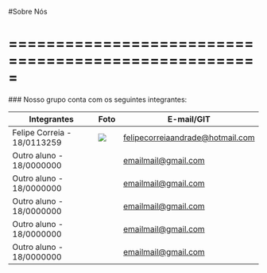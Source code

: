 #Sobre Nós
<h1>=====================================================</h1>
### Nosso grupo conta com os seguintes integrantes:  

Integrantes                 |    Foto       | E-mail/GIT
 ------------------------   | -----------   | -----------
Felipe Correia - 18/0113259 | ![](https://previews.dropbox.com/p/thumb/ABE4D2n2YgzmyZ9h4j1iU31eBGnJOsnN7LVu9J96chlmUhnBQstEaf7ALtPkqseTtvK38WeDpZmelzqqvVbDnei3qL-bbVlla3ETElGpSWv56ShzG-8woosK4s76G2NhXckCetvnL9x4Kh6MwgxZhqu1LLKx4LzXm0UfUvbIJeATqkx8G-A8b41j_qcrqM9ys0z7y78kLWM-quY2S8jCJB3M0JdejbJ29YrXcvXTMQ13mGV9wjix7wjndRYNLdQRRweFh19JOORGnirz4_ZGGW9d5ens8cUodir_TniOYoKnmjxkNUND0xUttNcPkyXOWf9-F9JJlnxQw-V3hOBkaa2UCG_PgsPAOFeRk6y4EeeHUQ/p.jpeg?fv_content=true&size_mode=5) |felipecorreiaandrade@hotmail.com
Outro aluno - 18/0000000    | ![]()         |emailmail@gmail.com
Outro aluno - 18/0000000    | ![]()         |emailmail@gmail.com
Outro aluno - 18/0000000    | ![]()         |emailmail@gmail.com
Outro aluno - 18/0000000    | ![]()         |emailmail@gmail.com
Outro aluno - 18/0000000    | ![]()         |emailmail@gmail.com
